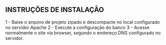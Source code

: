 ## INSTRUÇÕES DE INSTALAÇÃO

1 - Baixe o arquivo de projeto zipado e descompacte no local configurado no servidor Apache
2 - Execute a configuração do banco
3 - Acesse normalmente o site via browser, segundo o endereço DNS configurado no servidor.